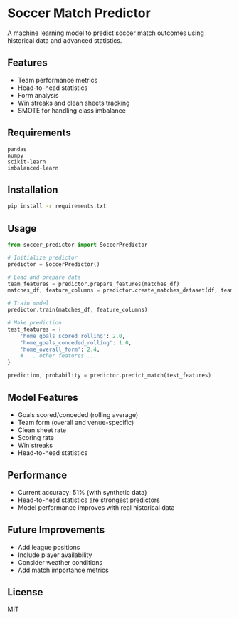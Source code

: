 # Soccer Match Predictor

A machine learning model to predict soccer match outcomes using historical data and advanced statistics.

## Features
- Team performance metrics
- Head-to-head statistics
- Form analysis
- Win streaks and clean sheets tracking
- SMOTE for handling class imbalance

## Requirements
```
pandas
numpy
scikit-learn
imbalanced-learn
```

## Installation
```bash
pip install -r requirements.txt
```

## Usage

```python
from soccer_predictor import SoccerPredictor

# Initialize predictor
predictor = SoccerPredictor()

# Load and prepare data
team_features = predictor.prepare_features(matches_df)
matches_df, feature_columns = predictor.create_matches_dataset(df, team_features)

# Train model
predictor.train(matches_df, feature_columns)

# Make prediction
test_features = {
    'home_goals_scored_rolling': 2.0,
    'home_goals_conceded_rolling': 1.0,
    'home_overall_form': 2.4,
    # ... other features ...
}

prediction, probability = predictor.predict_match(test_features)
```

## Model Features
- Goals scored/conceded (rolling average)
- Team form (overall and venue-specific)
- Clean sheet rate
- Scoring rate
- Win streaks
- Head-to-head statistics

## Performance
- Current accuracy: 51% (with synthetic data)
- Head-to-head statistics are strongest predictors
- Model performance improves with real historical data

## Future Improvements
- Add league positions
- Include player availability
- Consider weather conditions
- Add match importance metrics

## License
MIT
